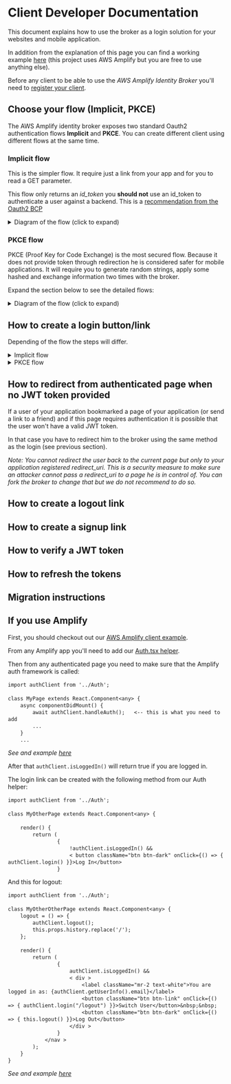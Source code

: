 # Client Developer Documentation

This document explains how to use the broker as a login solution for your websites and mobile application.

In addition from the explanation of this page you can find a working example [here](https://github.com/awslabs/aws-amplify-identity-broker-client) (this project uses AWS Amplify but you are free to use anything else).

Before any client to be able to use the _AWS Amplify Identity Broker_ you'll need to [register your client](https://github.com/awslabs/aws-amplify-identity-broker/blob/master/Documentation/UserDocumentation.md#register-a-client).

## Choose your flow (Implicit, PKCE)

The AWS Amplify identity broker exposes two standard Oauth2 authentication flows __Implicit__ and __PKCE__. You can create different client using different flows at the same time.

### Implicit flow

This is the simpler flow. It require just a link from your app and for you to read a GET parameter. 

This flow only returns an _id_token_ you __should not__ use an id_token to authenticate a user against a backend. This is a [recommendation from the Oauth2 BCP](https://tools.ietf.org/html/draft-ietf-oauth-security-topics-09#section-2.1.2)

<details>
  <summary>Diagram of the flow (click to expand)</summary>
  
  Flow entities are:
  * __User__: the user and his browser
  * __Client Application__: (like the one from our [client demo project](https://github.com/awslabs/aws-amplify-identity-broker-client))
  * __Identity Broker__ : the main project
  * __DynamoDB__: the broker storage layer
  * __Cognito__: The Cognito service and endpoints
  
  __Implicit flow__
  
  ![Implicit flow](Images/ImplicitFlow.png "Implicit flow")
</details>

### PKCE flow

PKCE (Proof Key for Code Exchange) is the most secured flow. Because it does not provide token through redirection he is considered safer for mobile applications.
It will require you to generate random strings, apply some hashed and exchange information two times with the broker.

Expand the section below to see the detailed flows:

<details>
  <summary>Diagram of the flow (click to expand)</summary>
  
  Flow entities are:
  * __User__: the user and his browser
  * __Client Application__: (like the one from our [client demo project](https://github.com/awslabs/aws-amplify-identity-broker-client))
  * __Identity Broker__ : the main project
  * __DynamoDB__: the broker storage layer
  * __Cognito__: The Cognito service and endpoints
  
  ![PKCE flow](Images/PKCEFlow.png "PKCE flow")
</details>

## How to create a login button/link 

Depending of the flow the steps will differ.

<details>
  <summary>Implicit flow</summary>
  The initial link to create has to be like this:

  ```
  https://<broker-domain>/oauth2/authorize?redirect_uri=<your-client-callback-URL>&client_id=<your-client-id>&response_type=id_token
  ```

  The _client_id_ and _redirect_uri_ has to be exactly the ones your registered in the broker DynamoDB table _amplifyIdentityBrokerCodesTable_ (see [How to register a client](./UserDocumentation.md#register-a-client))

  Once the client logged in successfuly, the broker will redirect the browser of the client to your callback with the id_token as a GET parameter.

  ```
https://<your-client-callback-URL>/?id_token=...JWT-token-base64 encoded...
  ```

  In your application store the JWT token with your favorite method (Cookie, local storage, ...).

  You can decript the token content by reading the base64 content.

  An example code in javascript to do that (using the library [jwt_decode](https://github.com/auth0/jwt-decode)):

  ```
  import jwt_decode from 'jwt-decode';
  var idTokenDecoded = jwt_decode(idToken);
  var tokenExpiry = idTokenDecoded['exp'];  <-- an example field you can read
  ```
  
  The token is only valid until an expiration date (```exp``` field in the previous code sample) this validity duration is customizable (see [feature description](https://aws.amazon.com/about-aws/whats-new/2020/08/amazon-cognito-user-pools-supports-customization-of-token-expiration/)).
  
  __Note__: _By default the implicit flow returns only the id_token. You can read the information it contains to display custom information to the user but you __should not__ use an id_token to authenticate a user against a backend. This is a [recommendation from the Oauth2 BCP](https://tools.ietf.org/html/draft-ietf-oauth-security-topics-09#section-2.1.2)_
</details>

<details>
  <summary>PKCE flow</summary>

  PKCE flow has been designed to secure Single Page Application and apps therefore you can execute all the following in the browser. You can also do some of the requests in your backend but this is not mandatory.

  Before redirecting the browser to the broker you need to generate a ```code_challenge``` and ```code_verifier```.
  
  A ```code_verifier``` is just a random string encoded as base 64, this is a secret that only your application will know.
  The ```code_challenge``` is derivated from the code verifier with a sha256 algorithm.
  There is no way to retrieve the ```code_verifier``` from the ```code_challenge```, but it is easy to calculate the ```code_challenge``` from the ```code_verifier```.
  
  Here is the code to do so in Javascript:
  
  ```
  import crypto from "crypto";

  function base64URLEncode(buffer: Buffer): string {
    return buffer.toString("base64")
        .replace(/\+/g, "-")
        .replace(/\//g, "_")
        .replace(/=/g, "");
  }

  function sha256(str: string): Buffer {
    return crypto.createHash("sha256").update(str).digest();
  }
  
  // Generate a random 32 bytes string and encode
  var code_verifier = base64URLEncode(crypto.randomBytes(32));
  
  // Generate the code challenge from the verifier
  var code_challenge = base64URLEncode(sha256(codeVerifier));
  ```

  Once these value are generated you can redirect the browser (webview in the case of a native mobile application) to an url of the following form:
  
  ```
  https://<broker-domain>/oauth2/authorize?redirect_uri=<your-client-callback-URL>&client_id=<your-client-id>&response_type=code&code_challenge=<your-code-challenge>&code_challenge_method=S256
  ```
  
  After the user successfuly log in the broker will redirect to your client application using your redirect_uri and adding the ```code``` parameters:
  
  ```
  https://<your-client-callback-URL>?code=09cecb8f-cd25-462a-a3f2-fd6d73eb4da7
  ```
  
  After that you can do a __POST request__ to the broker _/oauth2/token_ endpoint with the ```code``` and the original ```code_verifier``` from your application:
  
  ```
  POST https://<broker-domain>/oauth2/token
  Content-Type='application/x-www-form-urlencoded'
 
  grant_type=authorization_code&
  client_id=<your-client-id>&
  code=<your-code>&
  code_verifier=<your-code-verifier>
  ```
  
  The broker response should look like that:
  
  ```
  HTTP/1.1 200 OK
  Content-Type: application/json
 
  {
  "access_token":"XXXXXXX",
  "refresh_token":"XXXXXXXX",
  "id_token":"XXXXXXX",
  "token_type":"Bearer",
   "expires_in":3600
  }
  ```
  
  In your application store the three tokens with your favorite method (Cookie, local storage, ...).
  
  * __access_token__: Is the one you should use to get access to your backend APIs It contains only a user id and Oauth scopes.
  * __id_token__: Is the token that contains the description of your user (login, phone number, custom attributes, ... the exact list depend of your COgnito configuration)
  * __refresh_token__: Is the token you should use to renew the two other token once expired without requireing your user to login again (here after one hour). See _How to refresh tokens_ section for details.
  
  Expiration duration is customizable (see [feature description](https://aws.amazon.com/about-aws/whats-new/2020/08/amazon-cognito-user-pools-supports-customization-of-token-expiration/)).
  

  Once you get your tokens from the broker you can use them directly against your backend.
  In the backend you will need to verify the JWT token signature (see [how to verify a token](https://docs.aws.amazon.com/cognito/latest/developerguide/amazon-cognito-user-pools-using-tokens-verifying-a-jwt.html))
  
  _Note: You can refer to the [OAuth 2.0 RFC 7636](https://tools.ietf.org/html/rfc7636) to check your implementation._
</details>

## How to redirect from authenticated page when no JWT token provided

If a user of your application bookmarked a page of your application (or send a link to a friend) and if this page requires authentication it is possible that the user won't have a valid JWT token.

In that case you have to redirect him to the broker using the same method as the login (see previous section).

_Note: You cannot redirect the user back to the current page but only to your application registered redirect_uri. This is a security measure to make sure an attacker cannot pass a redirect_uri to a page he is in control of. You can fork the broker to change that but we do not recommend to do so._

## How to create a logout link

## How to create a signup link

## How to verify a JWT token

## How to refresh the tokens

## Migration instructions

## If you use Amplify

First, you should checkout out our [AWS Amplify client example](https://github.com/awslabs/aws-amplify-identity-broker-client).

From any Amplify app you'll need to add our [Auth.tsx helper](https://github.com/awslabs/aws-amplify-identity-broker-client/blob/master/src/Auth.tsx).

Then from any authenticated page you need to make sure that the Amplify auth framework is called:

```
import authClient from '../Auth';

class MyPage extends React.Component<any> {
    async componentDidMount() {
        await authClient.handleAuth();   <-- this is what you need to add
        ...
    }
    ...
```

_See and example [here](https://github.com/awslabs/aws-amplify-identity-broker-client/blob/master/src/HomePage/index.tsx)_

After that ```authClient.isLoggedIn()``` will return true if you are logged in.

The login link can be created with the following method from our Auth helper:

```
import authClient from '../Auth';

class MyOtherPage extends React.Component<any> {

    render() {
        return (
                {
                    !authClient.isLoggedIn() &&
                    < button className="btn btn-dark" onClick={() => { authClient.login() }}>Log In</button>
                }
```

And this for logout:

```
import authClient from '../Auth';

class MyOtherOtherPage extends React.Component<any> {
    logout = () => {
        authClient.logout();
        this.props.history.replace('/');
    };

    render() {
        return (
                {
                    authClient.isLoggedIn() &&
                    < div >
                        <label className="mr-2 text-white">You are logged in as: {authClient.getUserInfo().email}</label>
                        <button className="btn btn-link" onClick={() => { authClient.login("/logout") }}>Switch User</button>&nbsp;&nbsp;
                        <button className="btn btn-dark" onClick={() => { this.logout() }}>Log Out</button>
                    </div >
                }
            </nav >
        );
    }
}
```

_See and example [here](https://github.com/awslabs/aws-amplify-identity-broker-client/blob/master/src/NavBar/index.tsx)_


